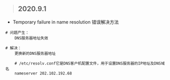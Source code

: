 > ## 2020.9.1

- Temporary failure in name resolution 错误解决方法

```
# 问题产生：
    DNS服务器地址失效
    
# 解决：
    更换新的DNS服务器地址

    # /etc/resolv.conf它是DNS客户机配置文件，用于设置DNS服务器的IP地址及DNS域名
    nameserver 202.102.192.68
```